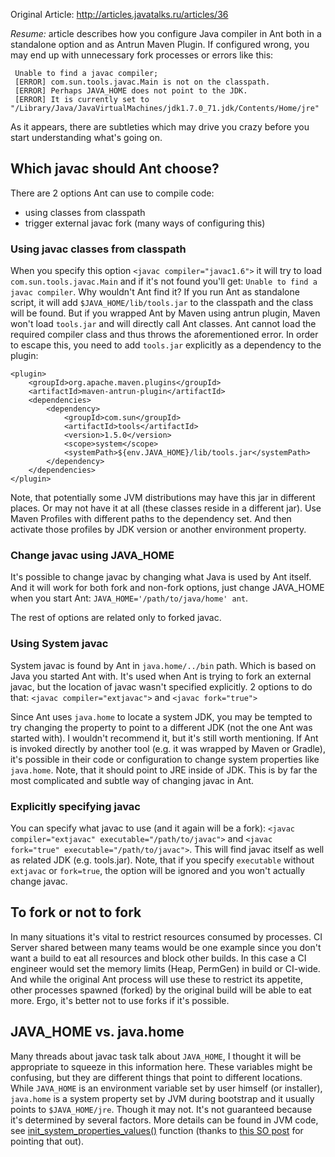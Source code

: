 Original Article: http://articles.javatalks.ru/articles/36

*Resume:* article describes how you configure Java compiler in Ant both in a standalone option and as Antrun Maven Plugin. If configured wrong, you may end up with unnecessary fork processes or errors like this:
```
 Unable to find a javac compiler;
 [ERROR] com.sun.tools.javac.Main is not on the classpath.
 [ERROR] Perhaps JAVA_HOME does not point to the JDK.
 [ERROR] It is currently set to "/Library/Java/JavaVirtualMachines/jdk1.7.0_71.jdk/Contents/Home/jre"
```
As it appears, there are subtleties which may drive you crazy before you start understanding what's going on.

## Which javac should Ant choose?

There are 2 options Ant can use to compile code:
- using classes from classpath
- trigger external javac fork (many ways of configuring this)

### Using javac classes from classpath

When you specify this option `<javac compiler="javac1.6">` it will try to load `com.sun.tools.javac.Main` and if it's not found you'll get: `Unable to find a javac compiler`. Why wouldn't Ant find it? If you run Ant as standalone script, it will add `$JAVA_HOME/lib/tools.jar` to the classpath and the class will be found. But if you wrapped Ant by Maven using antrun plugin, Maven won't load `tools.jar` and will directly call Ant classes. Ant cannot load the required compiler class and thus throws the aforementioned error. In order to escape this, you need to add `tools.jar` explicitly as a dependency to the plugin:
```
<plugin>
    <groupId>org.apache.maven.plugins</groupId>
    <artifactId>maven-antrun-plugin</artifactId>
    <dependencies>
        <dependency>
            <groupId>com.sun</groupId>
            <artifactId>tools</artifactId>
            <version>1.5.0</version>
            <scope>system</scope>
            <systemPath>${env.JAVA_HOME}/lib/tools.jar</systemPath>
        </dependency>
    </dependencies>
</plugin>
```
Note, that potentially some JVM distributions may have this jar in different places. Or may not have it at all (these classes reside in a different jar). Use Maven Profiles with different paths to the dependency set. And then activate those profiles by JDK version or another environment property.

### Change javac using JAVA_HOME

It's possible to change javac by changing what Java is used by Ant itself. And it will work for both fork and non-fork options, just change JAVA_HOME when you start Ant: `JAVA_HOME='/path/to/java/home' ant`.

The rest of options are related only to forked javac.

### Using System javac

System javac is found by Ant in `java.home/../bin` path. Which is based on Java you started Ant with. It's used when Ant is trying to fork an external javac, but the location of javac wasn't specified explicitly. 2 options to do that: `<javac compiler="extjavac">` and `<javac fork="true">`

Since Ant uses `java.home` to locate a system JDK, you may be tempted to try changing the property to point to a different JDK (not the one Ant was started with). I wouldn't recommend it, but it's still worth mentioning. If Ant is invoked directly by another tool (e.g. it was wrapped by Maven or Gradle), it's possible in their code or configuration to change system properties like `java.home`. Note, that it should point to JRE inside of JDK. This is by far the most complicated and subtle way of changing javac in Ant.

### Explicitly specifying javac

You can specify what javac to use (and it again will be a fork): `<javac compiler="extjavac" executable="/path/to/javac">` and `<javac fork="true" executable="/path/to/javac">`. This will find javac itself as well as related JDK (e.g. tools.jar). Note, that if you specify `executable` without `extjavac` or `fork=true`, the option will be ignored and you won't actually change javac.

## To fork or not to fork

In many situations it's vital to restrict resources consumed by processes. CI Server shared between many teams would be one example since you don't want a build to eat all resources and block other builds. In this case a CI engineer would set the memory limits (Heap, PermGen) in build or CI-wide. And while the original Ant process will use these to restrict its appetite, other processes spawned (forked) by the original build will be able to eat more. Ergo, it's better not to use forks if it's possible.

## JAVA_HOME vs. java.home

Many threads about javac task talk about `JAVA_HOME`, I thought it will be appropriate to squeeze in this information here. These variables might be confusing, but they are different things that point to different locations. While `JAVA_HOME` is an environment variable set by user himself (or installer), `java.home` is a system property set by JVM during bootstrap and it usually points to `$JAVA_HOME/jre`. Though it may not. It's not guaranteed because it's determined by several factors. More details can be found in JVM code, see [init_system_properties_values()](http://hg.openjdk.java.net/jdk7/jdk7/hotspot/file/03e1b9fce89d/src/os/linux/vm/os_linux.cpp) function (thanks to [this SO post](http://stackoverflow.com/a/16534705/886697) for pointing that out).
